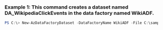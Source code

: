 ### Example 1: This command creates a dataset named DA_WikipediaClickEvents in the data factory named WikiADF.
```powershell
PS C:\> New-AzDataFactoryDataset -DataFactoryName WikiADF -File C:\samples\WikiSample\DA_WikipediaClickEvents.json -Name DAWikipediaClickEvents -ResourceGroupName ADF
```

